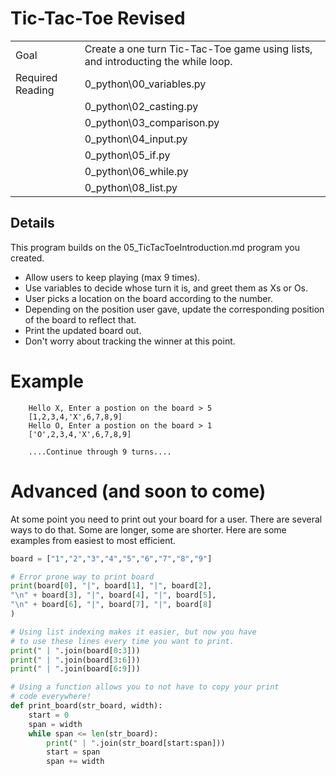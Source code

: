 # Tic-Tac-Toe Revised

|||
|---|---|
|Goal|Create a one turn Tic-Tac-Toe game using lists, and introducting the while loop.|
|Required Reading| 0_python\00_variables.py|
||0_python\02_casting.py|
||0_python\03_comparison.py|
||0_python\04_input.py|
||0_python\05_if.py|
||0_python\06_while.py|
||0_python\08_list.py|

## Details
This program builds on the 05_TicTacToeIntroduction.md program you created.

- Allow users to keep playing (max 9 times).
- Use variables to decide whose turn it is, and greet them as Xs or Os.
- User picks a location on the board according to the number.
- Depending on the position user gave, update the corresponding position of the board to reflect that.
- Print the updated board out.
- Don't worry about tracking the winner at this point.

# Example
```
    Hello X, Enter a postion on the board > 5
    [1,2,3,4,'X',6,7,8,9]
    Hello O, Enter a postion on the board > 1
    ['O',2,3,4,'X',6,7,8,9]

    ....Continue through 9 turns....
```

# Advanced (and soon to come)
At some point you need to print out your board for a user. There are several ways to do that. Some are longer, some are shorter. Here are some examples from easiest to most efficient.

```python
board = ["1","2","3","4","5","6","7","8","9"]

# Error prone way to print board
print(board[0], "|", board[1], "|", board[2],
"\n" + board[3], "|", board[4], "|", board[5],
"\n" + board[6], "|", board[7], "|", board[8]
)

# Using list indexing makes it easier, but now you have
# to use these lines every time you want to print.
print(" | ".join(board[0:3]))
print(" | ".join(board[3:6]))
print(" | ".join(board[6:9]))

# Using a function allows you to not have to copy your print
# code everywhere!
def print_board(str_board, width):
    start = 0
    span = width
    while span <= len(str_board):
        print(" | ".join(str_board[start:span]))
        start = span
        span += width

```